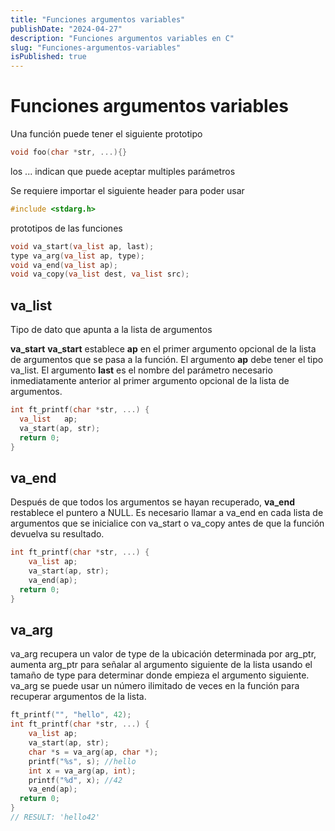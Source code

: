 ```yaml
---
title: "Funciones argumentos variables"
publishDate: "2024-04-27"
description: "Funciones argumentos variables en C"
slug: "Funciones-argumentos-variables"
isPublished: true
---
```


# Funciones argumentos variables
Una función puede tener el siguiente prototipo

```c
void foo(char *str, ...){}
```

los ... indican que puede aceptar multiples parámetros

Se requiere importar el siguiente header para poder usar
```c
#include <stdarg.h>
```

prototipos de las funciones
```c
void va_start(va_list ap, last);
type va_arg(va_list ap, type);
void va_end(va_list ap);
void va_copy(va_list dest, va_list src);
```


## **va_list**
Tipo de dato que apunta a la lista de argumentos


**va_start**
**va_start** establece **ap** en el primer argumento opcional de la lista de argumentos que se pasa a la función. 
El argumento **ap** debe tener el tipo va_list. 
El argumento **last** es el nombre del parámetro necesario inmediatamente anterior al primer argumento opcional de la lista de argumentos. 

```c
int ft_printf(char *str, ...) {
  va_list	ap;
  va_start(ap, str);
  return 0;
}
```


## **va_end**
Después de que todos los argumentos se hayan recuperado, **va_end** restablece el puntero a NULL. 
Es necesario llamar a va_end en cada lista de argumentos que se inicialice con va_start o va_copy antes de que la función devuelva su resultado.

```c
int ft_printf(char *str, ...) {
	va_list	ap;
	va_start(ap, str);
	va_end(ap);
  return 0;
}
```

## **va_arg**
va_arg recupera un valor de type de la ubicación determinada por arg_ptr,
aumenta arg_ptr para señalar al argumento siguiente de la lista usando el tamaño de type para determinar donde empieza el argumento siguiente. 
va_arg se puede usar un número ilimitado de veces en la función para recuperar argumentos de la lista.
```c
ft_printf("", "hello", 42);
int ft_printf(char *str, ...) {
	va_list	ap;
	va_start(ap, str);
	char *s = va_arg(ap, char *);
	printf("%s", s); //hello
	int x = va_arg(ap, int);
	printf("%d", x); //42
	va_end(ap);
  return 0;
}
// RESULT: 'hello42'
```